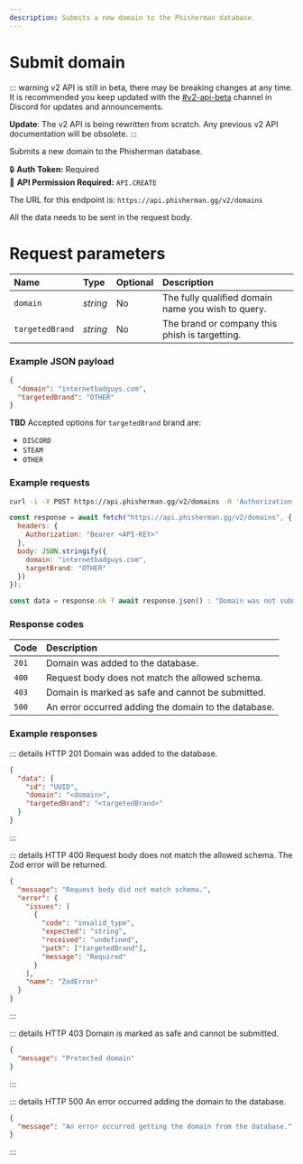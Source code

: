 ```yaml
---
description: Submits a new domain to the Phisherman database.
---
```


# Submit domain <Badge type="warning" text="POST" vertical="middle" />

::: warning
v2 API is still in beta, there may be breaking changes at any time. It is recommended you keep updated with the [#v2-api-beta](https://discord.com/channels/878130674844979210/904090622208663632) channel in Discord for updates and announcements.

**Update**: The v2 API is being rewritten from scratch. Any previous v2 API documentation will be obsolete.
:::

Submits a new domain to the Phisherman database.

:lock: **Auth Token:** Required  
:key: **API Permission Required:** `API.CREATE`

The URL for this endpoint is: `https://api.phisherman.gg/v2/domains`

All the data needs to be sent in the request body.

# Request parameters

| Name            | Type     | Optional | Description                                        |
| :-------------- | :------- | :------- | :------------------------------------------------- |
| `domain`        | _string_ | No       | The fully qualified domain name you wish to query. |
| `targetedBrand` | _string_ | No       | The brand or company this phish is targetting.     |

### Example JSON payload

```json
{
  "domain": "internetbadguys.com",
  "targetedBrand": "OTHER"
}
```

**TBD**
Accepted options for `targetedBrand` brand are:

- `DISCORD`
- `STEAM`
- `OTHER`

### Example requests

<CodeGroup>
  <CodeGroupItem title="CURL" active>

```bash
curl -i -X POST https://api.phisherman.gg/v2/domains -H 'Authorization: Bearer API-KEY' -H 'Content-Type: application/json' -d '{"domain": "internetbadguys.com", "targetBrand": "OTHER"}'
```

  </CodeGroupItem>

  <CodeGroupItem title="JavaScript">

```js
const response = await fetch("https://api.phisherman.gg/v2/domains", {
  headers: {
    Authorization: "Bearer <API-KEY>"
  },
  body: JSON.stringify({
    domain: "internetbadguys.com",
    targetBrand: "OTHER"
  })
});

const data = response.ok ? await response.json() : "Domain was not submitted.";
```

  </CodeGroupItem>
</CodeGroup>

### Response codes

| Code  | Description                                          |
| :---- | :--------------------------------------------------- |
| `201` | Domain was added to the database.                    |
| `400` | Request body does not match the allowed schema.      |
| `403` | Domain is marked as safe and cannot be submitted.    |
| `500` | An error occurred adding the domain to the database. |

### Example responses

::: details HTTP 201
Domain was added to the database.

```json
{
  "data": {
    "id": "UUID",
    "domain": "<domain>",
    "targetedBrand": "<targetedBrand>"
  }
}
```

:::

::: details HTTP 400
Request body does not match the allowed schema. The Zod error will be returned.

```json
{
  "message": "Request body did not match schema.",
  "error": {
    "issues": [
      {
        "code": "invalid_type",
        "expected": "string",
        "received": "undefined",
        "path": ["targetedBrand"],
        "message": "Required"
      }
    ],
    "name": "ZodError"
  }
}
```

:::

::: details HTTP 403
Domain is marked as safe and cannot be submitted.

```json
{
  "message": "Protected domain"
}
```

:::

::: details HTTP 500
An error occurred adding the domain to the database.

```json
{
  "message": "An error occurred getting the domain from the database."
}
```

:::
